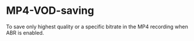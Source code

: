 # MP4-VOD-saving
To save only highest quality or a specific bitrate in the MP4 recording when ABR is enabled.
